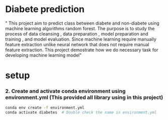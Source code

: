 # Diabete prediction

" This project aim to predict class between diabete and non-diabete using machine learning algorithms random forest. The purpose is to study the process of data cleansing , data preparation , model preparation and training , and model evaluation. Since machine learning require manually feature extraction unlike neural network that does not require manual feature extraction. This project demostrate how we do necessary task for developing machine learning model"

# setup

### 2. Create and activate conda environment using environment.yml (This provided all library using in this project)

```bash
conda env create -f environment.yml
conda activate diabetes  # Double check the name in environment.yml

```
